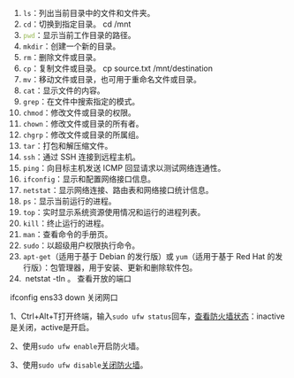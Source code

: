 1. `ls`：列出当前目录中的文件和文件夹。
2. `cd`：切换到指定目录。 cd /mnt
3. <font color="#9bbb59">`pwd`</font>：显示当前工作目录的路径。
4. `mkdir`：创建一个新的目录。
5. `rm`：删除文件或目录。
6. `cp`：复制文件或目录。  cp source.txt /mnt/destination
7. `mv`：移动文件或目录，也可用于重命名文件或目录。
8. `cat`：显示文件的内容。
9. `grep`：在文件中搜索指定的模式。
10. `chmod`：修改文件或目录的权限。
11. `chown`：修改文件或目录的所有者。
12. `chgrp`：修改文件或目录的所属组。
13. `tar`：打包和解压缩文件。
14. `ssh`：通过 SSH 连接到远程主机。
15. `ping`：向目标主机发送 ICMP 回显请求以测试网络连通性。
16. `ifconfig`：显示和配置网络接口信息。
17. `netstat`：显示网络连接、路由表和网络接口统计信息。
18. `ps`：显示当前运行的进程。
19. `top`：实时显示系统资源使用情况和运行的进程列表。
20. `kill`：终止运行的进程。
21. `man`：查看命令的手册页。
22. `sudo`：以超级用户权限执行命令。
23. `apt-get`（适用于基于 Debian 的发行版）或 `yum`（适用于基于 Red Hat 的发行版）：包管理器，用于安装、更新和删除软件包。
24.  netstat -tln 。 查看开放的端口


ifconfig ens33 down 关闭网口

1、Ctrl+Alt+T打开终端，输入`sudo ufw status`回车，[查看防火墙状态](https://so.csdn.net/so/search?q=%E6%9F%A5%E7%9C%8B%E9%98%B2%E7%81%AB%E5%A2%99%E7%8A%B6%E6%80%81&spm=1001.2101.3001.7020)：inactive是关闭，active是开启。

2、使用`sudo ufw enable`开启防火墙。

3、使用`sudo ufw disable`[关闭防火墙](https://so.csdn.net/so/search?q=%E5%85%B3%E9%97%AD%E9%98%B2%E7%81%AB%E5%A2%99&spm=1001.2101.3001.7020)。